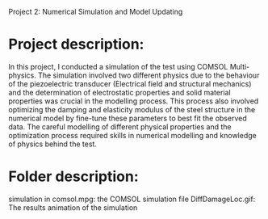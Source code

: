 Project 2: Numerical Simulation and Model Updating
# Project description:
  In this project, I conducted a simulation of the test using COMSOL Multi-physics.
  The simulation involved two different physics due to the behaviour of the 
  piezoelectric transducer (Electrical field and structural mechanics) and the
  determination of electrostatic properties and solid material properties was 
  crucial in the modelling process. This process also involved optimizing the 
  damping and elasticity modulus of the steel structure in the numerical model 
  by fine-tune these parameters to best fit the observed data. The careful 
  modelling of different physical properties and the optimization process required
  skills in numerical modelling and knowledge of physics behind the test.
# Folder description:
  simulation in comsol.mpg: the COMSOL simulation file
  DiffDamageLoc.gif: The results animation of the simulation

  
